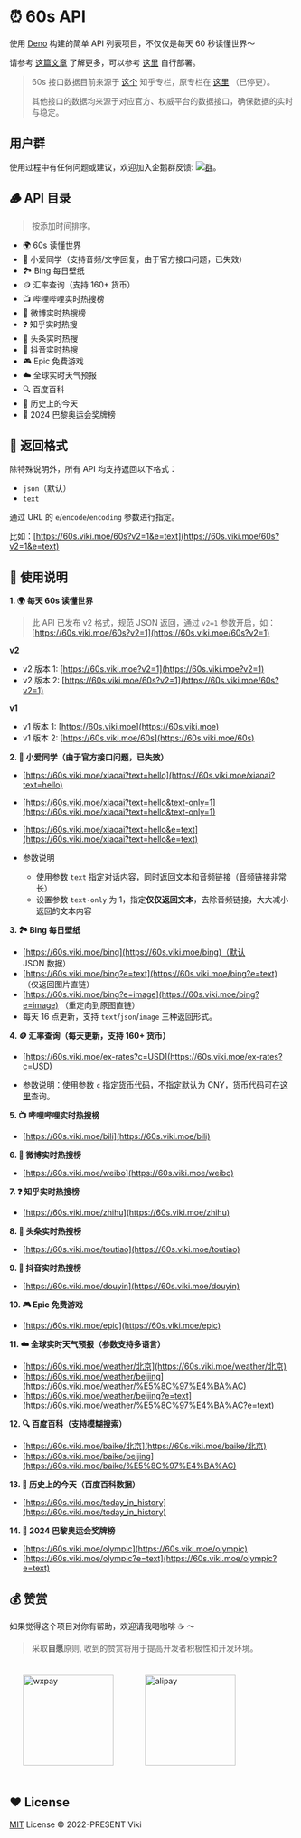 # ⏰ 60s API

使用 [Deno](https://deno.com/) 构建的简单 API 列表项目，不仅仅是每天 60 秒读懂世界～

请参考 [这篇文章](https://xlog.viki.moe/60s) 了解更多，可以参考 [这里](https://github.com/vikiboss/60s/issues/2#issuecomment-1765769220) 自行部署。

> 60s 接口数据目前来源于 [这个](https://www.zhihu.com/column/c_1715391799055720448) 知乎专栏，原专栏在 [这里](https://www.zhihu.com/column/c_1261258401923026944) （已停更）。
>
> 其他接口的数据均来源于对应官方、权威平台的数据接口，确保数据的实时与稳定。

## 用户群

使用过程中有任何问题或建议，欢迎加入企鹅群反馈: [![群](https://img.shields.io/badge/%E4%BC%81%E9%B9%85%E7%BE%A4-595941841-ff69b4)](https://qm.qq.com/q/RpJXzgfAMG)。

## 🪵 API 目录

> 按添加时间排序。

- 🌍 60s 读懂世界
- 🤖️ 小爱同学（支持音频/文字回复，由于官方接口问题，已失效）
- 🏞️ Bing 每日壁纸
- 🪙 汇率查询（支持 160+ 货币）
- 📺 哔哩哔哩实时热搜榜
- 🦊 微博实时热搜榜
- ❓ 知乎实时热搜
- 📰 头条实时热搜
- 🎵 抖音实时热搜
- 🎮 Epic 免费游戏
- ☁️ 全球实时天气预报
- 🔍 百度百科
- 📅 历史上的今天
- 🏅️ 2024 巴黎奥运会奖牌榜

## 🎨 返回格式

除特殊说明外，所有 API 均支持返回以下格式：

- `json`（默认）
- `text`

通过 URL 的 `e`/`encode`/`encoding` 参数进行指定。

比如：[https://60s.viki.moe/60s?v2=1&e=text](https://60s.viki.moe/60s?v2=1&e=text)

## 🧭 使用说明

**1. 🌍 每天 60s 读懂世界**

> 此 API 已发布 v2 格式，规范 JSON 返回，通过 `v2=1` 参数开启，如：[https://60s.viki.moe/60s?v2=1](https://60s.viki.moe/60s?v2=1)

**v2**

- v2 版本 1: [https://60s.viki.moe?v2=1](https://60s.viki.moe?v2=1)
- v2 版本 2: [https://60s.viki.moe/60s?v2=1](https://60s.viki.moe/60s?v2=1)

**v1**

- v1 版本 1: [https://60s.viki.moe](https://60s.viki.moe)
- v1 版本 2: [https://60s.viki.moe/60s](https://60s.viki.moe/60s)

**2. 🤖️ 小爱同学（由于官方接口问题，已失效）**

- [https://60s.viki.moe/xiaoai?text=hello](https://60s.viki.moe/xiaoai?text=hello)
- [https://60s.viki.moe/xiaoai?text=hello&text-only=1](https://60s.viki.moe/xiaoai?text=hello&text-only=1)
- [https://60s.viki.moe/xiaoai?text=hello&e=text](https://60s.viki.moe/xiaoai?text=hello&e=text)

- 参数说明
  - 使用参数 `text` 指定对话内容，同时返回文本和音频链接（音频链接非常长）
  - 设置参数 `text-only` 为 1，指定**仅仅返回文本**，去除音频链接，大大减小返回的文本内容

**3. 🏞️ Bing 每日壁纸**

- [https://60s.viki.moe/bing](https://60s.viki.moe/bing)（默认 JSON 数据）
- [https://60s.viki.moe/bing?e=text](https://60s.viki.moe/bing?e=text) （仅返回图片直链）
- [https://60s.viki.moe/bing?e=image](https://60s.viki.moe/bing?e=image) （重定向到原图直链）
- 每天 16 点更新，支持 `text`/`json`/`image` 三种返回形式。

**4. 🪙 汇率查询（每天更新，支持 160+ 货币）**

- [https://60s.viki.moe/ex-rates?c=USD](https://60s.viki.moe/ex-rates?c=USD)

- 参数说明：使用参数 `c` 指定[货币代码](https://coinyep.com/zh/currencies)，不指定默认为 CNY，货币代码可在[这里](https://coinyep.com/zh/currencies)查询。

**5. 📺 哔哩哔哩实时热搜榜**

- [https://60s.viki.moe/bili](https://60s.viki.moe/bili)

**6. 🦊 微博实时热搜榜**

- [https://60s.viki.moe/weibo](https://60s.viki.moe/weibo)

**7. ❓ 知乎实时热搜榜**

- [https://60s.viki.moe/zhihu](https://60s.viki.moe/zhihu)

**8. 📰 头条实时热搜榜**

- [https://60s.viki.moe/toutiao](https://60s.viki.moe/toutiao)

**9. 🎵 抖音实时热搜榜**

- [https://60s.viki.moe/douyin](https://60s.viki.moe/douyin)

**10. 🎮 Epic 免费游戏**

- [https://60s.viki.moe/epic](https://60s.viki.moe/epic)

**11. ☁️ 全球实时天气预报（参数支持多语言）**

- [https://60s.viki.moe/weather/北京](https://60s.viki.moe/weather/北京)
- [https://60s.viki.moe/weather/beijing](https://60s.viki.moe/weather/%E5%8C%97%E4%BA%AC)
- [https://60s.viki.moe/weather/beijing?e=text](https://60s.viki.moe/weather/%E5%8C%97%E4%BA%AC?e=text)

**12. 🔍 百度百科（支持模糊搜索）**

- [https://60s.viki.moe/baike/北京](https://60s.viki.moe/baike/北京)
- [https://60s.viki.moe/baike/beijing](https://60s.viki.moe/baike/%E5%8C%97%E4%BA%AC)

**13. 📅 历史上的今天（百度百科数据）**

- [https://60s.viki.moe/today_in_history](https://60s.viki.moe/today_in_history)

**14. 🏅️ 2024 巴黎奥运会奖牌榜**

- [https://60s.viki.moe/olympic](https://60s.viki.moe/olympic)
- [https://60s.viki.moe/olympic?e=text](https://60s.viki.moe/olympic?e=text)

## 💰 赞赏

如果觉得这个项目对你有帮助，欢迎请我喝咖啡 ☕️ ～

> 采取**自愿**原则, 收到的赞赏将用于提高开发者积极性和开发环境。

<div id='readme-reward' style="display: flex; gap: 8px; flex-wrap: wrap; width: 100%">
  <img src="https://smms.viki.moe/2022/11/16/X2kFMdaxvSc1V5P.jpg" alt="wxpay" height="160px"style="margin: 24px;"/>
  <img src="https://smms.viki.moe/2022/11/16/vZ4xkCopKRmIFVX.jpg" alt="alipay" height="160px" style="margin:24px;"/>
</div>

## ❤️ License

[MIT](LICENSE) License © 2022-PRESENT Viki

